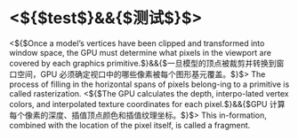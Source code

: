 # <${$test$}&&{$测试$}$>

<${$Once a model’s vertices have been clipped and transformed into window space, the GPU must determine what pixels in the viewport are covered by each graphics primitive.$}&&{$一旦模型的顶点被裁剪并转换到窗口空间，GPU 必须确定视口中的哪些像素被每个图形基元覆盖。$}$>
The process of filling in the horizontal spans of pixels belong-ing to a primitive is called rasterization.
<${$The GPU calculates the depth, interpo-lated vertex colors, and interpolated texture coordinates for each pixel.$}&&{$GPU 计算每个像素的深度、插值顶点颜色和插值纹理坐标。$}$>
This in-formation, combined with the location of the pixel itself, is called a fragment. 
